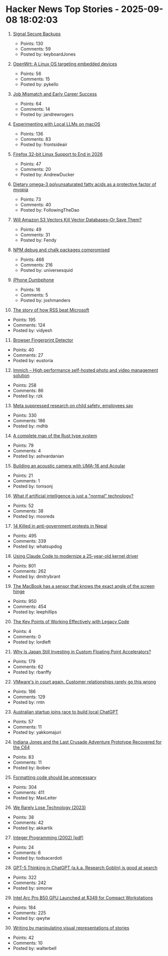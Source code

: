 # Hacker News Top Stories - 2025-09-08 18:02:03

1. [Signal Secure Backups](https://signal.org/blog/introducing-secure-backups/)
   - Points: 130
   - Comments: 59
   - Posted by: keyboardJones

2. [OpenWrt: A Linux OS targeting embedded devices](https://openwrt.org/)
   - Points: 56
   - Comments: 15
   - Posted by: pykello

3. [Job Mismatch and Early Career Success](https://www.nber.org/papers/w34215)
   - Points: 64
   - Comments: 14
   - Posted by: jandrewrogers

4. [Experimenting with Local LLMs on macOS](https://blog.6nok.org/experimenting-with-local-llms-on-macos/)
   - Points: 136
   - Comments: 83
   - Posted by: frontsideair

5. [Firefox 32-bit Linux Support to End in 2026](https://blog.mozilla.org/futurereleases/2025/09/05/firefox-32-bit-linux-support-to-end-in-2026/)
   - Points: 47
   - Comments: 20
   - Posted by: AndrewDucker

6. [Dietary omega-3 polyunsaturated fatty acids as a protective factor of myopia](https://bjo.bmj.com/content/early/2025/08/17/bjo-2024-326872)
   - Points: 73
   - Comments: 40
   - Posted by: FollowingTheDao

7. [Will Amazon S3 Vectors Kill Vector Databases–Or Save Them?](https://zilliz.com/blog/will-amazon-s3-vectors-kill-vector-databases-or-save-them)
   - Points: 49
   - Comments: 31
   - Posted by: Fendy

8. [NPM debug and chalk packages compromised](https://www.aikido.dev/blog/npm-debug-and-chalk-packages-compromised)
   - Points: 466
   - Comments: 216
   - Posted by: universesquid

9. [iPhone Dumbphone](https://stopa.io/post/297)
   - Points: 16
   - Comments: 5
   - Posted by: joshmanders

10. [The story of how RSS beat Microsoft](https://buttondown.com/blog/rss-vs-ice)
   - Points: 195
   - Comments: 124
   - Posted by: vidyesh

11. [Browser Fingerprint Detector](https://fingerprint.goldenowl.ai/)
   - Points: 40
   - Comments: 27
   - Posted by: eustoria

12. [Immich – High performance self-hosted photo and video management solution](https://github.com/immich-app/immich)
   - Points: 258
   - Comments: 86
   - Posted by: rzk

13. [Meta suppressed research on child safety, employees say](https://www.washingtonpost.com/investigations/2025/09/08/meta-research-child-safety-virtual-reality/)
   - Points: 330
   - Comments: 186
   - Posted by: mdhb

14. [A complete map of the Rust type system](https://rustcurious.com/elements/)
   - Points: 79
   - Comments: 4
   - Posted by: ashvardanian

15. [Building an acoustic camera with UMA-16 and Acoular](https://www.minidsp.com/applications/usb-mic-array/acoustic-camera-uma16)
   - Points: 21
   - Comments: 1
   - Posted by: tomsonj

16. [What if artificial intelligence is just a "normal" technology?](https://www.economist.com/finance-and-economics/2025/09/04/what-if-artificial-intelligence-is-just-a-normal-technology)
   - Points: 52
   - Comments: 38
   - Posted by: mooreds

17. [14 Killed in anti-government protests in Nepal](https://www.tribuneindia.com/news/world/massive-protests-in-nepal-over-social-media-ban/)
   - Points: 495
   - Comments: 339
   - Posted by: whatsupdog

18. [Using Claude Code to modernize a 25-year-old kernel driver](https://dmitrybrant.com/2025/09/07/using-claude-code-to-modernize-a-25-year-old-kernel-driver)
   - Points: 801
   - Comments: 262
   - Posted by: dmitrybrant

19. [The MacBook has a sensor that knows the exact angle of the screen hinge](https://twitter.com/samhenrigold/status/1964428927159382261)
   - Points: 950
   - Comments: 454
   - Posted by: leephillips

20. [The Key Points of Working Effectively with Legacy Code](https://understandlegacycode.com/blog/key-points-of-working-effectively-with-legacy-code/)
   - Points: 4
   - Comments: 0
   - Posted by: lordleft

21. [Why Is Japan Still Investing in Custom Floating Point Accelerators?](https://www.nextplatform.com/2025/09/04/why-is-japan-still-investing-in-custom-floating-point-accelerators/)
   - Points: 179
   - Comments: 62
   - Posted by: rbanffy

22. [VMware's in court again. Customer relationships rarely go this wrong](https://www.theregister.com/2025/09/08/vmware_in_court_opinion/)
   - Points: 186
   - Comments: 129
   - Posted by: rntn

23. [Australian startup joins race to build local ChatGPT](https://www.afr.com/technology/we-can-do-it-for-under-100m-start-up-joins-race-to-build-local-chatgpt-20250908-p5mt5o)
   - Points: 57
   - Comments: 11
   - Posted by: yakkomajuri

24. [Indiana Jones and the Last Crusade Adventure Prototype Recovered for the C64](https://www.gamesthatwerent.com/2025/09/indiana-jones-and-the-last-crusade-adventure-prototype-recovered-for-the-commodore-64/)
   - Points: 83
   - Comments: 11
   - Posted by: ibobev

25. [Formatting code should be unnecessary](https://maxleiter.com/blog/formatting)
   - Points: 304
   - Comments: 411
   - Posted by: MaxLeiter

26. [We Rarely Lose Technology (2023)](https://www.hopefulmons.com/p/we-rarely-lose-technology)
   - Points: 38
   - Comments: 42
   - Posted by: akkartik

27. [Integer Programming (2002) [pdf]](https://web.mit.edu/15.053/www/AMP-Chapter-09.pdf)
   - Points: 24
   - Comments: 6
   - Posted by: todsacerdoti

28. [GPT-5 Thinking in ChatGPT (a.k.a. Research Goblin) is good at search](https://simonwillison.net/2025/Sep/6/research-goblin/)
   - Points: 322
   - Comments: 242
   - Posted by: simonw

29. [Intel Arc Pro B50 GPU Launched at $349 for Compact Workstations](https://www.guru3d.com/story/intel-arc-pro-b50-gpu-launched-at-for-compact-workstations/)
   - Points: 184
   - Comments: 225
   - Posted by: qwytw

30. [Writing by manipulating visual representations of stories](https://github.com/m-damien/VisualStoryWriting)
   - Points: 42
   - Comments: 10
   - Posted by: walterbell

